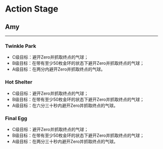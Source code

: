 # Action Stage

## Amy

---

### Twinkle Park

* C级目标：避开Zero并抓取终点的气球；
* B级目标：在带有至少50枚金环的状态下避开Zero并抓取终点的气球；
* A级目标：在两分内避开Zero并抓取终点的气球。

### Hot Shelter

* C级目标：避开Zero并抓取终点的气球；
* B级目标：在带有至少50枚金环的状态下避开Zero并抓取终点的气球；
* A级目标：在六分三十秒内避开Zero并抓取终点的气球。

### Final Egg

* C级目标：避开Zero并抓取终点的气球；
* B级目标：在带有至少50枚金环的状态下避开Zero并抓取终点的气球；
* A级目标：在两分三十秒内避开Zero并抓取终点的气球。
